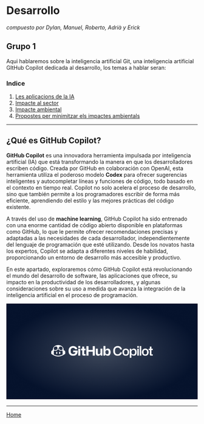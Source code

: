 
# Desarrollo
_compuesto por Dylan, Manuel, Roberto, Adrià y Erick_

## Grupo 1

Aqui hablaremos sobre la inteligencia artificial Git, una inteligencia artificial GItHub Copilot dedicada al desarrollo, los temas a hablar seran:

### Indice

1. [Les aplicacions de la IA](Las_aplicaciones_de_la_IA5.md)
2. [Impacte al sector](inpacto_en_el_sector5.md)
3. [Impacte ambiental](Impacto_ambiental5.md)
4. [Propostes per minimitzar els impactes ambientals](Propostes_per_minimitzar_els_impactes_ambientals5.md)

---

## ¿Qué es GitHub Copilot?
**GitHub Copilot** es una innovadora herramienta impulsada por inteligencia artificial (IA) que está transformando la manera en que los desarrolladores escriben código. Creada por GitHub en colaboración con OpenAI, esta herramienta utiliza el poderoso modelo **Codex** para ofrecer sugerencias inteligentes y autocompletar líneas y funciones de código, todo basado en el contexto en tiempo real. Copilot no solo acelera el proceso de desarrollo, sino que también permite a los programadores escribir de forma más eficiente, aprendiendo del estilo y las mejores prácticas del código existente.

A través del uso de **machine learning**, GitHub Copilot ha sido entrenado con una enorme cantidad de código abierto disponible en plataformas como GitHub, lo que le permite ofrecer recomendaciones precisas y adaptadas a las necesidades de cada desarrollador, independientemente del lenguaje de programación que esté utilizando. Desde los novatos hasta los expertos, Copilot se adapta a diferentes niveles de habilidad, proporcionando un entorno de desarrollo más accesible y productivo.

En este apartado, exploraremos cómo GitHub Copilot está revolucionando el mundo del desarrollo de software, las aplicaciones que ofrece, su impacto en la productividad de los desarrolladores, y algunas consideraciones sobre su uso a medida que avanza la integración de la inteligencia artificial en el proceso de programación.

<div align="center">
  <img src="/Imagenes/copilot-2.png" alt="Github Copilot">
</div>

---

[Home](../../README.md)
